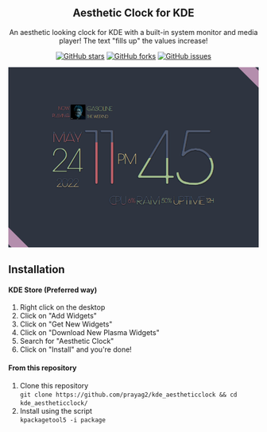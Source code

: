 <p align="center">
  <h2 align="center">Aesthetic Clock for KDE</h2>
  <p align="center">An aesthetic looking clock for KDE with a built-in system monitor and media player! The text "fills up" the values increase!</center>
</p>

<p align="center">
<a href="https://github.com/prayag2/kde_aestheticclock/stargazers"><img alt="GitHub stars" src="https://img.shields.io/github/stars/prayag2/kde_aestheticclock?color=%23a3be8c&style=for-the-badge"></a>
<a href="https://github.com/prayag2/kde_aestheticclock/network"><img alt="GitHub forks" src="https://img.shields.io/github/forks/prayag2/kde_aestheticclock?color=%23a3be8c&style=for-the-badge"></a>
<a href="https://github.com/prayag2/kde_aestheticclock/issues"><img alt="GitHub issues" src="https://img.shields.io/github/issues/prayag2/kde_aestheticclock?color=%23a3be8c&style=for-the-badge"></a>
</p>

<p align="center">
  <img src="https://github.com/Prayag2/kde_aestheticclock/blob/main/assets/ss_1.png"/>
</p>

## Installation
#### KDE Store (Preferred way)
1. Right click on the desktop
2. Click on "Add Widgets"
3. Click on "Get New Widgets"
4. Click on "Download New Plasma Widgets"
5. Search for "Aesthetic Clock"
6. Click on "Install" and you're done!

#### From this repository
1. Clone this repository  
`git clone https://github.com/prayag2/kde_aestheticclock && cd kde_aestheticclock/`  
2. Install using the script  
`kpackagetool5 -i package`
